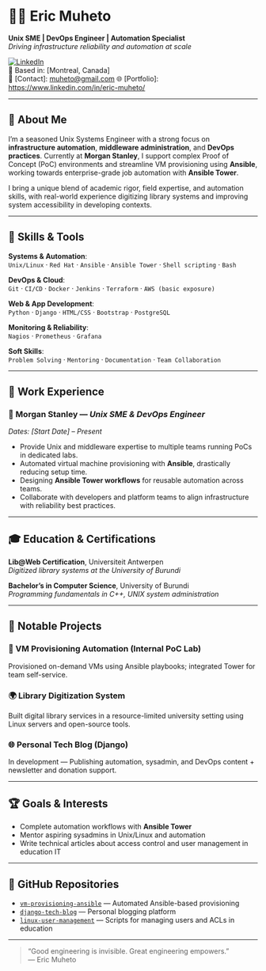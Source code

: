 # 👨‍💻 Eric Muheto

**Unix SME | DevOps Engineer | Automation Specialist**  
*Driving infrastructure reliability and automation at scale*

[![LinkedIn](https://img.shields.io/badge/LinkedIn-blue?logo=linkedin)](https://www.linkedin.com/in/eric-muheto/)  
📍 Based in: [Montreal, Canada]  
📧 [Contact]: muheto@gmail.com 
🌐 [Portfolio]: https://www.linkedin.com/in/eric-muheto/

---

## 🧩 About Me

I’m a seasoned Unix Systems Engineer with a strong focus on **infrastructure automation**, **middleware administration**, and **DevOps practices**. Currently at **Morgan Stanley**, I support complex Proof of Concept (PoC) environments and streamline VM provisioning using **Ansible**, working towards enterprise-grade job automation with **Ansible Tower**.

I bring a unique blend of academic rigor, field expertise, and automation skills, with real-world experience digitizing library systems and improving system accessibility in developing contexts.

---

## 🚀 Skills & Tools

**Systems & Automation**:  
`Unix/Linux` · `Red Hat` · `Ansible` · `Ansible Tower` · `Shell scripting` · `Bash`  

**DevOps & Cloud**:  
`Git` · `CI/CD` · `Docker` · `Jenkins` · `Terraform` · `AWS (basic exposure)`  

**Web & App Development**:  
`Python` · `Django` · `HTML/CSS` · `Bootstrap` · `PostgreSQL`  

**Monitoring & Reliability**:  
`Nagios` · `Prometheus` · `Grafana`  

**Soft Skills**:  
`Problem Solving` · `Mentoring` · `Documentation` · `Team Collaboration`  

---

## 💼 Work Experience

### 🏢 Morgan Stanley — *Unix SME & DevOps Engineer*  
*Dates: [Start Date] – Present*

- Provide Unix and middleware expertise to multiple teams running PoCs in dedicated labs.
- Automated virtual machine provisioning with **Ansible**, drastically reducing setup time.
- Designing **Ansible Tower workflows** for reusable automation across teams.
- Collaborate with developers and platform teams to align infrastructure with reliability best practices.

---

## 🎓 Education & Certifications

**Lib@Web Certification**, Universiteit Antwerpen  
*Digitized library systems at the University of Burundi*

**Bachelor’s in Computer Science**, University of Burundi  
*Programming fundamentals in C++, UNIX system administration*

---

## 📘 Notable Projects

### 🔧 VM Provisioning Automation (Internal PoC Lab)
Provisioned on-demand VMs using Ansible playbooks; integrated Tower for team self-service.

### 🌍 Library Digitization System  
Built digital library services in a resource-limited university setting using Linux servers and open-source tools.

### 🌐 Personal Tech Blog (Django)
In development — Publishing automation, sysadmin, and DevOps content + newsletter and donation support.

---

## 🏆 Goals & Interests

- Complete automation workflows with **Ansible Tower**
- Mentor aspiring sysadmins in Unix/Linux and automation
- Write technical articles about access control and user management in education IT

---

## 📂 GitHub Repositories

- [`vm-provisioning-ansible`](https://github.com/your-repo) — Automated Ansible-based provisioning
- [`django-tech-blog`](https://github.com/your-repo) — Personal blogging platform
- [`linux-user-management`](https://github.com/your-repo) — Scripts for managing users and ACLs in education

---

> “Good engineering is invisible. Great engineering empowers.”  
> — Eric Muheto

